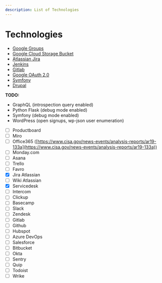 ```yaml
---
description: List of Technologies
---
```


# Technologies

* [Google Groups](../technologies/google-groups.md)
* [Google Cloud Storage Bucket](../technologies/google-cloud-storage-bucket.md)
* [Atlassian Jira](../technologies/atlassian-jira/)
* [Jenkins](../technologies/jenkins/)
* [Gitlab](../technologies/gitlab/)
* [Google OAuth 2.0](../technologies/google-oauth-2.0/)
* [Symfony](../technologies/symfony/)
* [Drupal](../technologies/drupal/)



**TODO:**

* GraphQL (introspection query enabled)
* Python Flask (debug mode enabled)
* Symfony (debug mode enabled)
* WordPress (open signups, wp-json user enumeration)

<!---->

* [ ] Productboard
* [ ] Miro
* [ ] Office365 ([https://www.cisa.gov/news-events/analysis-reports/ar19-133a](https://www.cisa.gov/news-events/analysis-reports/ar19-133a))
* [ ] Monday.com
* [ ] Asana
* [ ] Trello
* [ ] Favro
* [x] Jira Atlassian
* [ ] Wiki Atlassian
* [x] Servicedesk
* [ ] Intercom
* [ ] Clickup
* [ ] Basecamp
* [ ] Slack
* [ ] Zendesk
* [ ] Gitlab
* [ ] Github
* [ ] Hubspot
* [ ] Azure DevOps
* [ ] Salesforce
* [ ] Bitbucket
* [ ] Okta
* [ ] Sentry
* [ ] Quip
* [ ] Todoist
* [ ] Wrike
